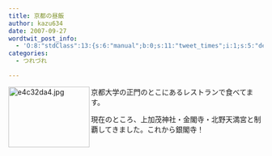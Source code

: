 ```yaml
---
title: 京都の昼飯
author: kazu634
date: 2007-09-27
wordtwit_post_info:
  - 'O:8:"stdClass":13:{s:6:"manual";b:0;s:11:"tweet_times";i:1;s:5:"delay";i:0;s:7:"enabled";i:1;s:10:"separation";s:2:"60";s:7:"version";s:3:"3.7";s:14:"tweet_template";b:0;s:6:"status";i:2;s:6:"result";a:0:{}s:13:"tweet_counter";i:2;s:13:"tweet_log_ids";a:1:{i:0;i:3253;}s:9:"hash_tags";a:0:{}s:8:"accounts";a:1:{i:0;s:7:"kazu634";}}'
categories:
  - つれづれ

---
```

<div class="section">
<p>
<a href="http://image.blog.livedoor.jp/simoom634/imgs/e/4/e4c32da4.jpg" onclick="__gaTracker('send', 'event', 'outbound-article', 'http://image.blog.livedoor.jp/simoom634/imgs/e/4/e4c32da4.jpg', '');" target="_blank"><img width="160" align="left" alt="e4c32da4.jpg" src="http://image.blog.livedoor.jp/simoom634/imgs/e/4/e4c32da4-s.jpg" class="pict" height="120" border="0" /></a>京都大学の正門のとこにあるレストランで食べてます。
</p>
  
<p>
    現在のところ、上加茂神社・金閣寺・北野天満宮と制覇してきました。これから銀閣寺！<br clear="all" />
</p>
</div>
